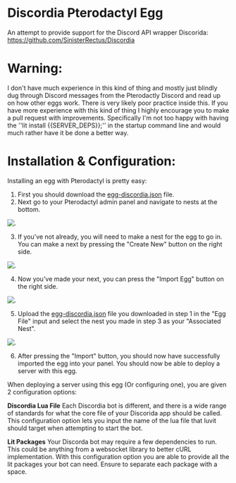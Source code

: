 # Discordia Pterodactyl Egg
An attempt to provide support for the Discord API wrapper Discorida: https://github.com/SinisterRectus/Discordia

# Warning:
I don't have much experience in this kind of thing and mostly just blindly dug through Discord messages from the Pterodactly Discord and read up on how other eggs work. There is very likely poor practice inside this. If you have more experience with this kind of thing I highly encourage you to make a pull request with improvements. Specifically I'm not too happy with having the ''lit install {{SERVER_DEPS}};'' in the startup command line and would much rather have it be done a better way.

# Installation & Configuration:
Installing an egg with Pterodactyl is pretty easy:
1. First you should download the [egg-discordia.json](https://github.com/owainjones74/egg-discordia/blob/main/egg-discordia.json) file.
2. Next go to your Pterodactyl admin panel and navigate to nests at the bottom.

![.](https://i.notgyazo.club/EOE1rAQi5.png)

3. If you've not already, you will need to make a nest for the egg to go in. You can make a next by pressing the "Create New" button on the right side.

![.](https://i.notgyazo.club/OdNYYNSlg.png)

4. Now you've made your next, you can press the "Import Egg" button on the right side.

![.](https://i.notgyazo.club/xdmyWWsOc.png)

5. Upload the [egg-discordia.json](https://github.com/owainjones74/egg-discordia/blob/main/egg-discordia.json) file you downloaded in step 1 in the "Egg File" input and select the nest you made in step 3 as your "Associated Nest".

![.](https://i.notgyazo.club/jDxYJxOTX.png)

6. After pressing the "Import" button, you should now have successfully imported the egg into your panel. You should now be able to deploy a server with this egg.


When deploying a server using this egg (Or configuring one), you are given 2 configuration options:

**Discordia Lua File**
Each Discordia bot is different, and there is a wide range of standards for what the core file of your Discorida app should be called. This configuration option lets you input the name of the lua file that luvit should target when attempting to start the bot.

**Lit Packages**
Your Discorda bot may require a few dependencies to run. This could be anything from a websocket library to better cURL implementation. With this configuration option you are able to provide all the lit packages your bot can need. Ensure to separate each package with a space.
